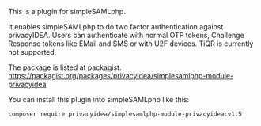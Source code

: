 This is a plugin for simpleSAMLphp.

It enables simpleSAMLphp to do two factor authentication against
privacyIDEA. Users can authenticate with normal OTP tokens,
Challenge Response tokens like EMail and SMS or with U2F devices.
TiQR is currently not supported.

The package is listed at packagist.
https://packagist.org/packages/privacyidea/simplesamlphp-module-privacyidea

You can install this plugin into simpleSAMLphp like this:

    composer require privacyidea/simplesamlphp-module-privacyidea:v1.5
